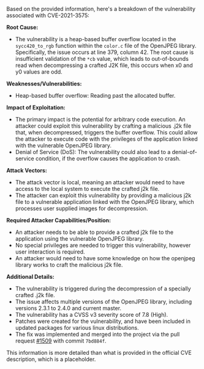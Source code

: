 Based on the provided information, here's a breakdown of the vulnerability associated with CVE-2021-3575:

**Root Cause:**
- The vulnerability is a heap-based buffer overflow located in the `sycc420_to_rgb` function within the `color.c` file of the OpenJPEG library. Specifically, the issue occurs at line 379, column 42. The root cause is insufficient validation of the `*cb` value, which leads to out-of-bounds read when decompressing a crafted J2K file, this occurs when x0 and y0 values are odd.

**Weaknesses/Vulnerabilities:**
- Heap-based buffer overflow: Reading past the allocated buffer.

**Impact of Exploitation:**
-  The primary impact is the potential for arbitrary code execution. An attacker could exploit this vulnerability by crafting a malicious .j2k file that, when decompressed, triggers the buffer overflow. This could allow the attacker to execute code with the privileges of the application linked with the vulnerable OpenJPEG library.
-  Denial of Service (DoS): The vulnerability could also lead to a denial-of-service condition, if the overflow causes the application to crash.

**Attack Vectors:**
- The attack vector is local, meaning an attacker would need to have access to the local system to execute the crafted j2k file.
- The attacker can exploit this vulnerability by providing a malicious j2k file to a vulnerable application linked with the OpenJPEG library, which processes user supplied images for decompression.
 
**Required Attacker Capabilities/Position:**
- An attacker needs to be able to provide a crafted j2k file to the application using the vulnerable OpenJPEG library.
- No special privileges are needed to trigger this vulnerability, however user interaction is required.
- An attacker would need to have some knowledge on how the openjpeg library works to craft the malicious j2k file.

**Additional Details:**
- The vulnerability is triggered during the decompression of a specially crafted .j2k file.
- The issue affects multiple versions of the OpenJPEG library, including versions 2.3.1 to 2.4.0 and current master.
- The vulnerability has a CVSS v3 severity score of 7.8 (High).
- Patches were created for the vulnerability, and have been included in updated packages for various linux distributions.
- The fix was implemented and merged into the project via the pull request [#1509](https://github.com/uclouvain/openjpeg/pull/1509) with commit `7bd884f`.

This information is more detailed than what is provided in the official CVE description, which is a placeholder.